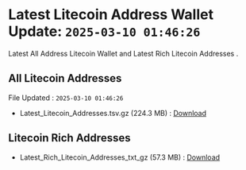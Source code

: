 # Latest Litecoin Address Wallet Update: `2025-03-10 01:46:26`

Latest All Address Litecoin Wallet and Latest Rich Litecoin Addresses .

## All Litecoin Addresses

File Updated : `2025-03-10 01:46:26`

- Latest_Litecoin_Addresses.tsv.gz (224.3 MB) : [Download](https://github.com/Pymmdrza/Rich-Address-Wallet/releases/tag/Litecoin)

## Litecoin Rich Addresses

- Latest_Rich_Litecoin_Addresses_txt_gz (57.3 MB) : [Download](https://github.com/Pymmdrza/Rich-Address-Wallet/releases/tag/Litecoin)
